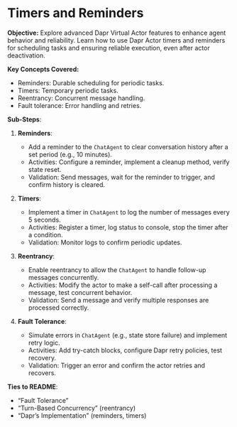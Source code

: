 # Timers and Reminders

**Objective:** Explore advanced Dapr Virtual Actor features to enhance agent behavior and reliability. Learn how to use Dapr Actor timers and reminders for scheduling tasks and ensuring reliable execution, even after actor deactivation.

**Key Concepts Covered:**
- Reminders: Durable scheduling for periodic tasks.
- Timers: Temporary periodic tasks.
- Reentrancy: Concurrent message handling.
- Fault tolerance: Error handling and retries.

**Sub-Steps**:
1. **Reminders**:
   - Add a reminder to the `ChatAgent` to clear conversation history after a set period (e.g., 10 minutes).
   - Activities: Configure a reminder, implement a cleanup method, verify state reset.
   - Validation: Send messages, wait for the reminder to trigger, and confirm history is cleared.

2. **Timers**:
   - Implement a timer in `ChatAgent` to log the number of messages every 5 seconds.
   - Activities: Register a timer, log status to console, stop the timer after a condition.
   - Validation: Monitor logs to confirm periodic updates.

3. **Reentrancy**:
   - Enable reentrancy to allow the `ChatAgent` to handle follow-up messages concurrently.
   - Activities: Modify the actor to make a self-call after processing a message, test concurrent behavior.
   - Validation: Send a message and verify multiple responses are processed correctly.

4. **Fault Tolerance**:
   - Simulate errors in `ChatAgent` (e.g., state store failure) and implement retry logic.
   - Activities: Add try-catch blocks, configure Dapr retry policies, test recovery.
   - Validation: Trigger an error and confirm the actor retries and recovers.

**Ties to README**:
- “Fault Tolerance”
- “Turn-Based Concurrency” (reentrancy)
- “Dapr’s Implementation” (reminders, timers)